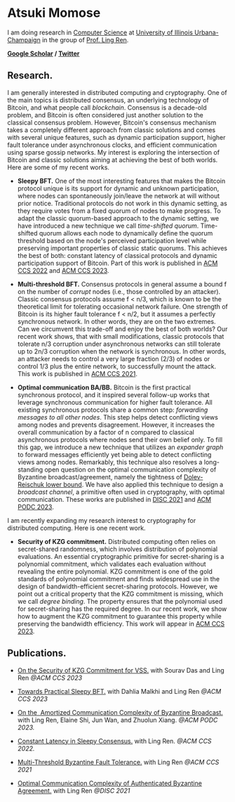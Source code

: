 # Atsuki Momose

I am doing research in [Computer Science](https://cs.illinois.edu/) at [University of Illinois Urbana-Champaign](https://illinois.edu/) in the group of [Prof. Ling Ren](https://sites.google.com/view/renling). 

**[Google Scholar](https://scholar.google.com/citations?user=fl3XtlUAAAAJ&hl=en) / [Twitter](https://www.twitter.com/AtsukiMomose)**


## Research.

I am generally interested in distributed computing and cryptography. One of the main topics is distributed consensus, an underlying technology of Bitcoin, and what people call *blockchain*. Consensus is a decade-old problem, and Bitcoin is often considered just another solution to the classical consensus problem. However, Bitcoin's consensus mechanism takes a completely different approach from classic solutions and comes with several unique features, such as dynamic participation support, higher fault tolerance under asynchronous clocks, and efficient communication using sparse gossip networks. My interest is exploring the intersection of Bitcoin and classic solutions aiming at achieving the best of both worlds. Here are some of my recent works.

* **Sleepy BFT.** 
One of the most interesting features that makes the Bitcoin protocol unique is its support for dynamic and unknown participation, where nodes can spontaneously join/leave the network at will without prior notice. Traditional protocols do not work in this dynamic setting, as they require votes from a fixed quorum of nodes to make progress. To adapt the classic quorum-based approach to the dynamic setting, we have introduced a new technique we call *time-shifted quorum*. Time-shifted quorum allows each node to dynamically define the quorum threshold based on the node's perceived participation level while preserving important properties of classic static quorums. This achieves the best of both: constant latency of classical protocols and dynamic participation support of Bitcoin. Part of this work is published in [ACM CCS 2022](https://eprint.iacr.org/2022/404) and [ACM CCS 2023](https://eprint.iacr.org/2022/1448).

* **Multi-threshold BFT.**
Consensus protocols in general assume a bound f on the number of *corrupt* nodes (i.e., those controlled by an attacker). Classic consensus protocols assume f < n/3, which is known to be the theoretical limit for tolerating occasional network failure. One strength of Bitcoin is its higher fault tolerance f < n/2, but it assumes a perfectly synchronous network. In other words, they are on the two extremes. Can we circumvent this trade-off and enjoy the best of both worlds? Our recent work shows, that with small modifications, classic protocols that tolerate n/3 corruption under asynchronous networks can still tolerate up to 2n/3 corruption when the network is synchronous. In other words, an attacker needs to control a very large fraction (2/3) of nodes or control 1/3 plus the entire network, to successfully mount the attack. This work is published in [ACM CCS 2021](https://eprint.iacr.org/2021/671).

* **Optimal communication BA/BB.**
Bitcoin is the first practical synchronous protocol, and it inspired several follow-up works that leverage synchronous communication for higher fault tolerance. All existing synchronous protocols share a common step: *forwarding messages to all other nodes*. This step helps detect conflicting views among nodes and prevents disagreement. However, it increases the overall communication by a factor of n compared to classical asynchronous protocols where nodes send their own belief only. To fill this gap, we introduce a new technique that utilizes an *expander graph* to forward messages efficiently yet being able to detect conflicting views among nodes. Remarkably, this technique also resolves a long-standing open question on the optimal communication complexity of Byzantine broadcast/agreement, namely the tightness of [Dolev-Reischuk lower bound](https://decentralizedthoughts.github.io/2019-08-16-byzantine-agreement-needs-quadratic-messages/). We have also applied this technique to design a *broadcast channel*, a primitive often used in cryptography, with optimal communication. These works are published in [DISC 2021](https://drops.dagstuhl.de/opus/volltexte/2021/14834/pdf/LIPIcs-DISC-2021-32.pdf) and [ACM PODC 2023](https://eprint.iacr.org/2023/038).

I am recently expanding my research interest to cryptography for distributed computing. Here is one recent work.

* **Security of KZG commitment.**
Distributed computing often relies on secret-shared randomness, which involves distribution of polynomial evaluations. An essential cryptographic primitive for secret-sharing is a polynomial commitment, which validates each evaluation without revealing the entire polynomial. KZG commitment is one of the gold standards of polynomial commitment and finds widespread use in the design of bandwidth-efficient secret-sharing protocols. However, we point out a critical property that the KZG commitment is missing, which we call *degree binding*. The property ensures that the polynomial used for secret-sharing has the required degree. In our recent work, we show how to augment the KZG commitment to guarantee this property while preserving the bandwidth efficiency. This work will appear in [ACM CCS 2023](https://eprint.iacr.org/2023/1350).


## Publications.

* [On the Security of KZG Commitment for VSS.](https://eprint.iacr.org/2023/1350) with Sourav Das and Ling Ren *@ACM CCS 2023*

* [Towards Practical Sleepy BFT.](https://eprint.iacr.org/2022/1448) with Dahlia Malkhi and Ling Ren *@ACM CCS 2023*

* [On the  Amortized Communication Complexity of Byzantine Broadcast.](https://eprint.iacr.org/2023/038) with Ling Ren, Elaine Shi, Jun Wan, and Zhuolun Xiang. *@ACM PODC 2023.*

* [Constant Latency in Sleepy Consensus.](https://eprint.iacr.org/2022/404) with Ling Ren. *@ACM CCS 2022.*

* [Multi-Threshold Byzantine Fault Tolerance.](https://eprint.iacr.org/2021/671) with Ling Ren *@ACM CCS 2021*

* [Optimal Communication Complexity of Authenticated Byzantine Agreement.](https://drops.dagstuhl.de/opus/volltexte/2021/14834/pdf/LIPIcs-DISC-2021-32.pdf) with Ling Ren *@DISC 2021*
